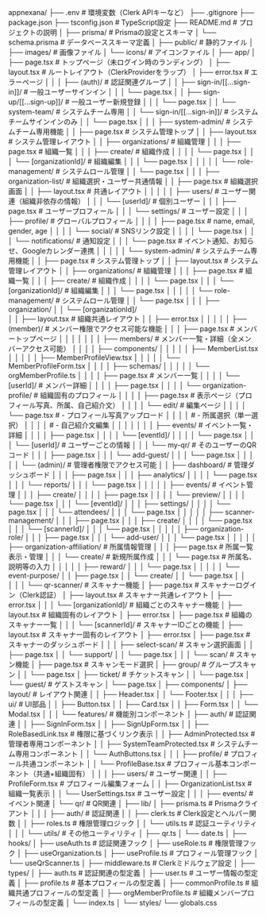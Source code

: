 appnexana/
├── .env                    # 環境変数（Clerk APIキーなど）
├── .gitignore
├── package.json
├── tsconfig.json          # TypeScript設定
├── README.md              # プロジェクトの説明
│
├── prisma/                # Prismaの設定とスキーマ
│   └── schema.prisma      # データベーススキーマ定義
│
├── public/                # 静的ファイル
│   ├── images/           # 画像ファイル
│   └── icons/            # アイコンファイル
│
├── app/
│   ├── page.tsx          # トップページ（未ログイン時のランディング）
│   ├── layout.tsx        # ルートレイアウト（ClerkProviderをラップ）
│   ├── error.tsx         # エラーページ
│   │
│   ├── (auth)/           # 認証関連グループ
│   │   ├── sign-in/[[...sign-in]]/     # 一般ユーザーサインイン
│   │   │   └── page.tsx
│   │   ├── sign-up/[[...sign-up]]/     # 一般ユーザー新規登録
│   │   │   └── page.tsx
│   │   └── system-team/                # システムチーム専用
│   │       └── sign-in/[[...sign-in]]/ # システムチームサインインのみ
│   │           └── page.tsx
│   │
│   ├── system-admin/      # システムチーム専用機能
│   │   ├── page.tsx         # システム管理トップ
│   │   ├── layout.tsx       # システム管理レイアウト
│   │   ├── organizations/   # 組織管理
│   │   │   ├── page.tsx     # 組織一覧
│   │   │   ├── create/      # 組織作成
│   │   │   │   └── page.tsx
│   │   │   └── [organizationId]/  # 組織編集
│   │   │       └── page.tsx
│   │   │
│   │   └── role-management/  # システムロール管理
│   │       └── page.tsx
│   │
│   ├── organization-list/      # 組織選択・ユーザー共通情報
│   │   ├── page.tsx             # 組織選択画面
│   │   ├── layout.tsx           # 共通レイアウト
│   │   │
│   │   ├── users/              # ユーザー関連（組織非依存の情報）
│   │   │   └── [userId]/       # 個別ユーザー
│   │   │       ├── page.tsx    # ユーザープロフィール
│   │   │       └── settings/   # ユーザー設定
│   │   │           ├── profile/           # グローバルプロフィール
│   │   │           │   ├── page.tsx      # name, email, gender, age
│   │   │           │   └── social/       # SNSリンク設定
│   │   │           │   └── page.tsx
│   │   │           └── notifications/    # 通知設定
│   │   │           └── page.tsx      # イベント通知、お知らせ、Googleカレンダー連携
│   │   │
│   │   └── system-admin/      # システムチーム専用機能
│   │       ├── page.tsx         # システム管理トップ
│   │       ├── layout.tsx       # システム管理レイアウト
│   │       ├── organizations/   # 組織管理
│   │       │   ├── page.tsx     # 組織一覧
│   │       │   ├── create/      # 組織作成
│   │       │   │   └── page.tsx
│   │       │   └── [organizationId]/  # 組織編集
│   │       │       └── page.tsx
│   │       │
│   │       └── role-management/  # システムロール管理
│   │           └── page.tsx
│   │
│   ├── organization/
│   │   └── [organizationId]/    
│   │       ├── layout.tsx       # 組織共通レイアウト
│   │       ├── error.tsx
│   │       │
│   │       ├── (member)/       # メンバー権限でアクセス可能な機能
│   │       │   ├── page.tsx    # メンバートップページ
│   │   │   │
│   │       │   ├── members/    # メンバー一覧・詳細（全メンバーアクセス可能）
│   │       │   │   ├── components/
│   │       │   │   │   ├── MemberList.tsx
│   │       │   │   │   ├── MemberProfileView.tsx
│   │       │   │   │   └── MemberProfileForm.tsx
│   │       │   │   ├── schemas/
│   │       │   │   │   └── orgMemberProfile.ts
│   │       │   │   ├── page.tsx    # メンバー一覧
│   │       │   │   └── [userId]/   # メンバー詳細
│   │       │   │       ├── page.tsx
│   │       │   │       └── organization-profile/  # 組織固有のプロフィール
│   │       │   │           ├── page.tsx          # 表示ページ（プロフィール写真、所属、自己紹介文）
│   │       │   │           └── edit/             # 編集ページ
│   │       │   │               └── page.tsx      # - プロフィール写真アップロード
│   │       │   │                                 # - 所属選択（単一選択）
│   │       │   │                                 # - 自己紹介文編集
│   │       │   │
│   │       │   ├── events/     # イベント一覧・詳細
│   │       │   │   ├── page.tsx
│   │       │   │   └── [eventId]/
│   │       │   │       └── page.tsx
│   │       │   └── [userId]/   # ユーザーごとの情報
│   │       │       └── my-qr/  # そのユーザーのQRコード
│   │       │           ├── page.tsx
│   │       │           └── add-guest/
│   │       │               └── page.tsx
│   │       │
│   │       └── (admin)/        # 管理者権限でアクセス可能
│   │           ├── dashboard/  # 管理ダッシュボード
│   │           │   ├── page.tsx
│   │           │   ├── analytics/
│   │           │   │   └── page.tsx
│   │           │   └── reports/
│   │           │       └── page.tsx
│   │           │
│   │           ├── events/     # イベント管理
│   │           │   ├── create/
│   │           │   │   ├── page.tsx
│   │           │   │   └── preview/
│   │           │   │       └── page.tsx
│   │           │   └── [eventId]/
│   │           │       ├── settings/
│   │           │       │   └── page.tsx
│   │           │       └── attendees/
│   │           │           └── page.tsx
│   │           │
│   │           ├── scanner-management/
│   │           │   ├── page.tsx
│   │           │   ├── create/
│   │           │   │   └── page.tsx
│   │           │   └── [scannerId]/
│   │           │       └── page.tsx
│   │           │
│   │           ├── organization-role/
│   │           │   ├── page.tsx
│   │           │   └── add-user/
│   │           │       └── page.tsx
│   │           │
│   │           ├── organization-affiliation/   # 所属情報管理
│   │           │   ├── page.tsx               # 所属一覧表示・管理
│   │           │   └── create/                # 新規所属作成
│   │           │       └── page.tsx           # 所属名、説明等の入力
│   │           │
│   │           ├── reward/
│   │           │   └── page.tsx
│   │           │
│   │           └── event-purpose/
│   │               ├── page.tsx
│   │               └── create/
│   │                   └── page.tsx
│   │        
│   │
│   └── qr-scanner/           # スキャナー機能
│       ├── page.tsx          # スキャナーログイン（Clerk認証）
│       ├── layout.tsx        # スキャナー共通レイアウト
│       ├── error.tsx
│       │
│       └── [organizationId]/  # 組織ごとのスキャナー機能
│           ├── layout.tsx     # 組織固有のレイアウト
│           ├── error.tsx
│           ├── page.tsx      # 組織のスキャナー一覧
│           │
│           └── [scannerId]/   # スキャナーIDごとの機能
│               ├── layout.tsx  # スキャナー固有のレイアウト
│               ├── error.tsx
│               ├── page.tsx   # スキャナーのダッシュボード
│               │
│               ├── select-scan/      # スキャン選択画面
│               │   ├── page.tsx
│               │   └── support/
│               │       └── page.tsx
│               │
│               └── scan/            # スキャン機能
│                   ├── page.tsx     # スキャンモード選択
│                   ├── group/       # グループスキャン
│                   │   └── page.tsx
│                   ├── ticket/      # チケットスキャン
│                   │   └── page.tsx
│                   └── guest/       # ゲストスキャン
│                       └── page.tsx
│
├── components/
│   ├── layout/             # レイアウト関連
│   │   ├── Header.tsx
│   │   └── Footer.tsx
│   │
│   ├── ui/                # UI部品
│   │   ├── Button.tsx
│   │   ├── Card.tsx
│   │   ├── Form.tsx
│   │   └── Modal.tsx
│   │
│   └── features/          # 機能別コンポーネント
│       ├── auth/          # 認証関連
│       │   ├── SignInForm.tsx
│       │   ├── SignUpForm.tsx
│       │   ├── RoleBasedLink.tsx      # 権限に基づくリンク表示
│       │   ├── AdminProtected.tsx      # 管理者専用コンポーネント
│       │   ├── SystemTeamProtected.tsx # システムチーム専用コンポーネント
│       │   └── AuthButtons.tsx
│       │
│       ├── profile/       # プロフィール共通コンポーネント
│       │   └── ProfileBase.tsx         # プロフィール基本コンポーネント（共通+組織固有）
│       │
│       ├── users/         # ユーザー関連
│       │   ├── ProfileForm.tsx        # プロフィール編集フォーム
│       │   ├── OrganizationList.tsx   # 組織一覧表示
│       │   └── UserSettings.tsx       # ユーザー設定
│       │
│       ├── events/        # イベント関連
│       └── qr/            # QR関連
│
├── lib/
│   ├── prisma.ts         # Prismaクライアント
│   │
│   ├── auth/             # 認証関連
│   │   ├── clerk.ts      # Clerk設定とヘルパー関数
│   │   ├── roles.ts      # 権限管理ロジック
│   │   └── utils.ts      # 認証ユーティリティ
│   │
│   └── utils/            # その他ユーティリティ
│       ├── qr.ts
│       └── date.ts
│
├── hooks/
│   ├── useAuth.ts        # 認証関連フック
│   ├── useRole.ts        # 権限管理フック
│   ├── useOrganization.ts
│   ├── useProfile.ts     # プロフィール管理フック
│   └── useQrScanner.ts
│
├── middleware.ts         # Clerkミドルウェア設定
│
├── types/
│   ├── auth.ts          # 認証関連の型定義
│   ├── user.ts          # ユーザー情報の型定義
│   ├── profile.ts       # 基本プロフィールの型定義
│   ├── commonProfile.ts # 組織共通プロフィールの型定義
│   ├── orgMemberProfile.ts  # 組織メンバープロフィールの型定義
│   └── index.ts
│
└── styles/
    └── globals.css